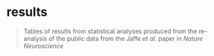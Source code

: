 # results

> Tables of results from statistical analyses produced from the re-analysis of
> the public data from the Jaffe _et al._ paper in _Nature Neuroscience_
